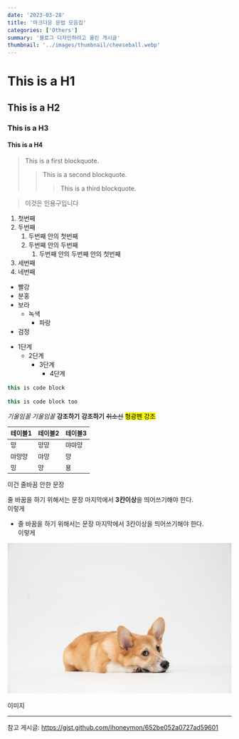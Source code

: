 ```yaml
---
date: '2023-03-28'
title: '마크다운 문법 모음집'
categories: ['Others']
summary: '블로그 디자인하려고 올린 게시글'
thumbnail: '../images/thumbnail/cheeseball.webp'
---
```


# This is a H1
## This is a H2
### This is a H3
#### This is a H4

> This is a first blockquote.
>	> This is a second blockquote.
>	>	> This is a third blockquote.

> 이것은 인용구입니다

1. 첫번째
2. 두번째
	1. 두번째 안의 첫번째
	2. 두번째 안의 두번째
		1. 두번째 안의 두번째 안의 첫번째
2. 세번째
3. 네번째

- 빨강
- 분홍
- 보라
  - 녹색
    - 파랑
- 검정

* 1단계
  - 2단계
    + 3단계
      + 4단계


```javascript
this is code block
```

<div class="code-header">
	<span class="red btn"></span>
	<span class="yellow btn"></span>
	<span class="green btn"></span>
</div>

```javascript
this is code block too
```


*기울임꼴*
_기울임꼴_
**강조하기**
__강조하기__
~~취소선~~
<mark>형광펜 강조</mark>

|테이블1|테이블2|테이블3|
|---|---|---|
|먕|먕먕|먀먀먕|
|먀먕먕|먀먕|먕|
|밍|먕|묭|

이건 줄바꿈 안한 문장

줄 바꿈을 하기 위해서는 문장 마지막에서 **3칸이상**을 띄어쓰기해야 한다.   
이렇게

- 줄 바꿈을 하기 위해서는 문장 마지막에서 3칸이상을 띄어쓰기해야 한다.   
  이렇게

![](../images/content/2023-03-29-14-49-13.webp)

이미지

---

참고 게시글: [<https://gist.github.com/ihoneymon/652be052a0727ad59601>](https://gist.github.com/ihoneymon/652be052a0727ad59601)